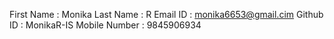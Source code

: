 First Name : Monika 
Last Name : R
Email ID : monika6653@gmail.cim
Github ID : MonikaR-IS
Mobile Number : 9845906934